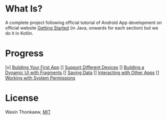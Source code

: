 # What Is?

A complete project following official tutorial of Android App development on official website [Getting Started](https://developer.android.com/training/index.html) (in Java, onwards for each section) but we do it in Kotlin.

# Progress

[x] [Buliding Your First App](https://developer.android.com/training/basics/firstapp/index.html)
[] [Support Different Devices](https://developer.android.com/training/basics/supporting-devices/index.html)
[] [Building a Dynamic UI with Fragments](https://developer.android.com/training/basics/fragments/index.html)
[] [Saving Data](https://developer.android.com/training/basics/data-storage/index.html)
[] [Interacting with Other Apps](https://developer.android.com/training/basics/intents/index.html)
[] [Working with System Permissions](https://developer.android.com/training/permissions/index.html)

# License

Wasin Thonkaew, [MIT](https://github.com/haxpor/androidapp-kotlin-getstarted/blob/master/LICENSE)
